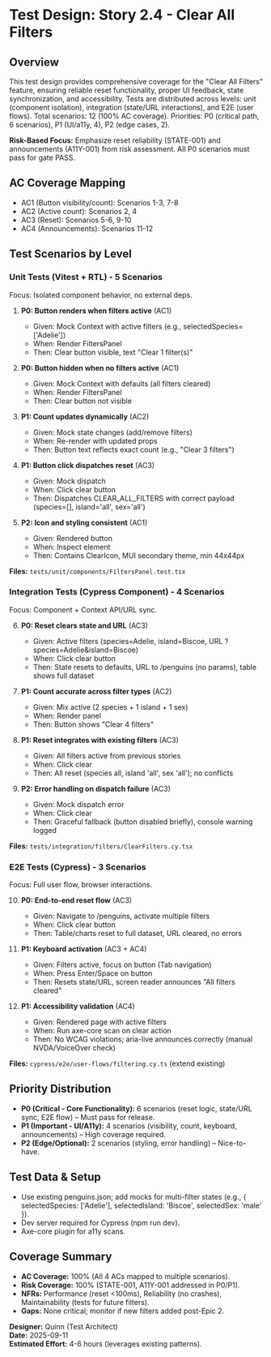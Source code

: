 # Test Design: Story 2.4 - Clear All Filters

## Overview

This test design provides comprehensive coverage for the "Clear All Filters" feature, ensuring reliable reset functionality, proper UI feedback, state synchronization, and accessibility. Tests are distributed across levels: unit (component isolation), integration (state/URL interactions), and E2E (user flows). Total scenarios: 12 (100% AC coverage). Priorities: P0 (critical path, 6 scenarios), P1 (UI/a11y, 4), P2 (edge cases, 2).

**Risk-Based Focus:** Emphasize reset reliability (STATE-001) and announcements (A11Y-001) from risk assessment. All P0 scenarios must pass for gate PASS.

## AC Coverage Mapping

- AC1 (Button visibility/count): Scenarios 1-3, 7-8
- AC2 (Active count): Scenarios 2, 4
- AC3 (Reset): Scenarios 5-6, 9-10
- AC4 (Announcements): Scenarios 11-12

## Test Scenarios by Level

### Unit Tests (Vitest + RTL) - 5 Scenarios

Focus: Isolated component behavior, no external deps.

1. **P0: Button renders when filters active** (AC1)

   - Given: Mock Context with active filters (e.g., selectedSpecies=['Adelie'])
   - When: Render FiltersPanel
   - Then: Clear button visible, text "Clear 1 filter(s)"

2. **P0: Button hidden when no filters active** (AC1)

   - Given: Mock Context with defaults (all filters cleared)
   - When: Render FiltersPanel
   - Then: Clear button not visible

3. **P1: Count updates dynamically** (AC2)

   - Given: Mock state changes (add/remove filters)
   - When: Re-render with updated props
   - Then: Button text reflects exact count (e.g., "Clear 3 filters")

4. **P1: Button click dispatches reset** (AC3)

   - Given: Mock dispatch
   - When: Click clear button
   - Then: Dispatches CLEAR_ALL_FILTERS with correct payload (species=[], island='all', sex='all')

5. **P2: Icon and styling consistent** (AC1)
   - Given: Rendered button
   - When: Inspect element
   - Then: Contains ClearIcon, MUI secondary theme, min 44x44px

**Files:** `tests/unit/components/FiltersPanel.test.tsx`

### Integration Tests (Cypress Component) - 4 Scenarios

Focus: Component + Context API/URL sync.

6. **P0: Reset clears state and URL** (AC3)

   - Given: Active filters (species=Adelie, island=Biscoe, URL ?species=Adelie&island=Biscoe)
   - When: Click clear button
   - Then: State resets to defaults, URL to /penguins (no params), table shows full dataset

7. **P1: Count accurate across filter types** (AC2)

   - Given: Mix active (2 species + 1 island + 1 sex)
   - When: Render panel
   - Then: Button shows "Clear 4 filters"

8. **P1: Reset integrates with existing filters** (AC3)

   - Given: All filters active from previous stories
   - When: Click clear
   - Then: All reset (species all, island 'all', sex 'all'); no conflicts

9. **P2: Error handling on dispatch failure** (AC3)
   - Given: Mock dispatch error
   - When: Click clear
   - Then: Graceful fallback (button disabled briefly), console warning logged

**Files:** `tests/integration/filters/ClearFilters.cy.tsx`

### E2E Tests (Cypress) - 3 Scenarios

Focus: Full user flow, browser interactions.

10. **P0: End-to-end reset flow** (AC3)

    - Given: Navigate to /penguins, activate multiple filters
    - When: Click clear button
    - Then: Table/charts reset to full dataset, URL cleared, no errors

11. **P1: Keyboard activation** (AC3 + AC4)

    - Given: Filters active, focus on button (Tab navigation)
    - When: Press Enter/Space on button
    - Then: Resets state/URL, screen reader announces "All filters cleared"

12. **P1: Accessibility validation** (AC4)
    - Given: Rendered page with active filters
    - When: Run axe-core scan on clear action
    - Then: No WCAG violations; aria-live announces correctly (manual NVDA/VoiceOver check)

**Files:** `cypress/e2e/user-flows/filtering.cy.ts` (extend existing)

## Priority Distribution

- **P0 (Critical - Core Functionality):** 6 scenarios (reset logic, state/URL sync, E2E flow) – Must pass for release.
- **P1 (Important - UI/A11y):** 4 scenarios (visibility, count, keyboard, announcements) – High coverage required.
- **P2 (Edge/Optional):** 2 scenarios (styling, error handling) – Nice-to-have.

## Test Data & Setup

- Use existing penguins.json; add mocks for multi-filter states (e.g., { selectedSpecies: ['Adelie'], selectedIsland: 'Biscoe', selectedSex: 'male' }).
- Dev server required for Cypress (npm run dev).
- Axe-core plugin for a11y scans.

## Coverage Summary

- **AC Coverage:** 100% (All 4 ACs mapped to multiple scenarios).
- **Risk Coverage:** 100% (STATE-001, A11Y-001 addressed in P0/P1).
- **NFRs:** Performance (reset <100ms), Reliability (no crashes), Maintainability (tests for future filters).
- **Gaps:** None critical; monitor if new filters added post-Epic 2.

**Designer:** Quinn (Test Architect)  
**Date:** 2025-09-11  
**Estimated Effort:** 4-6 hours (leverages existing patterns).
